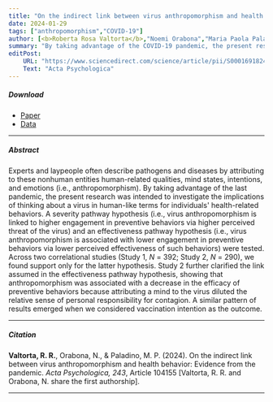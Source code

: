 ```yaml
---
title: "On the indirect link between virus anthropomorphism and health behavior: Evidence from the pandemic" 
date: 2024-01-29
tags: ["anthropomorphism","COVID-19"]
author: [<b>Roberta Rosa Valtorta</b>,"Noemi Orabona","Maria Paola Paladino"]
summary: "By taking advantage of the COVID-19 pandemic, the present research investigates the implications of thinking about a virus in human-like terms for individuals' health-related behaviors."
editPost:
    URL: "https://www.sciencedirect.com/science/article/pii/S0001691824000325"
    Text: "Acta Psychologica"
---
```


##### Download

<ul>
  <li><a href="subjectiveGini.pdf" target="_blank">Paper</a></li> 
  <li><a href="subjectiveGini.pdf" target="_blank">Data</a></li>
</ul>

---

##### Abstract

Experts and laypeople often describe pathogens and diseases by attributing to these nonhuman entities human-related qualities, mind states, intentions, and emotions (i.e., anthropomorphism). By taking advantage of the last pandemic, the present research was intended to investigate the implications of thinking about a virus in human-like terms for individuals' health-related behaviors. A severity pathway hypothesis (i.e., virus anthropomorphism is linked to higher engagement in preventive behaviors via higher perceived threat of the virus) and an effectiveness pathway hypothesis (i.e., virus anthropomorphism is associated with lower engagement in preventive behaviors via lower perceived effectiveness of such behaviors) were tested. Across two correlational studies (Study 1, *N* = 392; Study 2, *N* = 290), we found support only for the latter hypothesis. Study 2 further clarified the link assumed in the effectiveness pathway hypothesis, showing that anthropomorphism was associated with a decrease in the efficacy of preventive behaviors because attributing a mind to the virus diluted the relative sense of personal responsibility for contagion. A similar pattern of results emerged when we considered vaccination intention as the outcome.

---

##### Citation

**Valtorta, R. R.**, Orabona, N., & Paladino, M. P. (2024). On the indirect link between virus anthropomorphism and health behavior: Evidence from the pandemic. *Acta Psychologica, 243*, Article 104155 [Valtorta, R. R. and Orabona, N. share the first authorship].

---
